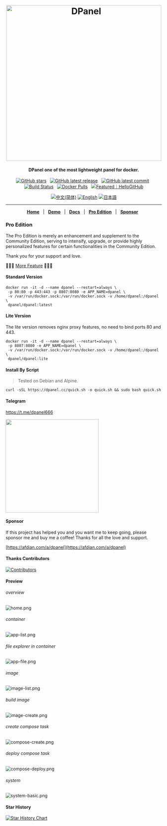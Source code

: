 <h1 align="center">
<img src="https://cdn.w7.cc/dpanel/dpanel-logo.png" alt="DPanel" width="500" />
</h1>
<h4 align="center"> DPanel one of the most lightweight panel for docker. </h4>

<div align="center">

[![GitHub stars](https://img.shields.io/github/stars/donknap/dpanel.svg)](https://github.com/donknap/dpanel) &nbsp;
[![GitHub latest release](https://img.shields.io/github/v/release/donknap/dpanel)](https://github.com/donknap/dpanel/releases) &nbsp;
[![GitHub latest commit](https://img.shields.io/github/last-commit/donknap/dpanel.svg)](https://github.com/donknap/dpanel/commits/master/) &nbsp;
[![Build Status](https://github.com/donknap/dpanel/actions/workflows/release.yml/badge.svg)](https://github.com/donknap/dpanel/actions) &nbsp;
[![Docker Pulls](https://img.shields.io/docker/pulls/dpanel/dpanel)](https://hub.docker.com/r/dpanel/dpanel/tags) &nbsp;
<a href="https://hellogithub.com/repository/c69089b776704985b989f98626de977a" target="_blank"><img src="https://abroad.hellogithub.com/v1/widgets/recommend.svg?rid=c69089b776704985b989f98626de977a&claim_uid=ekhLfDOxR5U0mVw&theme=small" alt="Featured｜HelloGitHub" /></a>

<p align="center">
  <a href="/README.md"><img alt="中文(简体)" src="https://img.shields.io/badge/中文(简体)-d9d9d9"></a>
  <a href="/docs/README_EN.md"><img alt="English" src="https://img.shields.io/badge/English-d9d9d9"></a>
  <a href="/docs/README_JA.md"><img alt="日本語" src="https://img.shields.io/badge/日本語-d9d9d9"></a>
</p>

------------------------------

[**Home**](https://dpanel.cc/) &nbsp; |
&nbsp; [**Demo**](https://demo.dpanel.cc/) &nbsp; |
&nbsp; [**Docs**](https://dpanel.cc/#/en-us/README) &nbsp; |
&nbsp; [**Pro Edition**](https://dpanel.cc/#/zh-cn/manual/pro) &nbsp; |
&nbsp; [**Sponsor**](https://afdian.com/a/dpanel) &nbsp;

</div>

### Pro Edition

The Pro Edition is merely an enhancement and supplement to the Community Edition, serving to intensify, upgrade, or provide highly personalized features for certain functionalities in the Community Edition.

Thank you for your support and love. 

🚀🚀🚀 [More Feature](https://dpanel.cc/#/zh-cn/manual/pro?id=%e4%bb%b7%e6%a0%bc%e5%8f%8a%e5%8a%9f%e8%83%bd) 🚀🚀🚀

#### Standard Version

```
docker run -it -d --name dpanel --restart=always \
 -p 80:80 -p 443:443 -p 8807:8080 -e APP_NAME=dpanel \
 -v /var/run/docker.sock:/var/run/docker.sock -v /home/dpanel:/dpanel \
 dpanel/dpanel:latest 
```

#### Lite Version

The lite version removes nginx proxy features, no need to bind ports 80 and 443.

```
docker run -it -d --name dpanel --restart=always \
 -p 8807:8080 -e APP_NAME=dpanel \
 -v /var/run/docker.sock:/var/run/docker.sock -v /home/dpanel:/dpanel \
 dpanel/dpanel:lite
```

#### Install By Script 

> Tested on Debian and Alpine.

```
curl -sSL https://dpanel.cc/quick.sh -o quick.sh && sudo bash quick.sh
```

#### Telegram 

https://t.me/dpanel666

<img src="https://github.com/donknap/dpanel-docs/blob/master/storage/image/telegram.png?raw=true" width="300" />

#### Sponsor

If this project has helped you and you want me to keep going, please sponsor me and buy me a coffee! Thanks for all the love and support.

[https://afdian.com/a/dpanel](https://afdian.com/a/dpanel)

#### Thanks Contributors

[![Contributors](https://contrib.rocks/image?repo=donknap/dpanel)](https://github.com/donknap/dpanel/graphs/contributors)

#### Preview

###### overview
![home.png](https://raw.githubusercontent.com/donknap/dpanel-docs/master/storage/image/home-en.png)
###### container
![app-list.png](https://raw.githubusercontent.com/donknap/dpanel-docs/master/storage/image/app-list-en.png)
###### file explorer in container
![app-file.png](https://raw.githubusercontent.com/donknap/dpanel-docs/master/storage/image/app-file-en.png)
###### image
![image-list.png](https://raw.githubusercontent.com/donknap/dpanel-docs/master/storage/image/image-list-en.png)
###### build image
![image-create.png](https://raw.githubusercontent.com/donknap/dpanel-docs/master/storage/image/image-create-en.png)
###### create compose task
![compose-create.png](https://raw.githubusercontent.com/donknap/dpanel-docs/master/storage/image/compose-create-en.png)
###### deploy compose task
![compose-deploy.png](https://raw.githubusercontent.com/donknap/dpanel-docs/master/storage/image/compose-deploy-en.png)
###### system
![system-basic.png](https://raw.githubusercontent.com/donknap/dpanel-docs/master/storage/image/system-basic-en.png)

#### Star History
[![Star History Chart](https://api.star-history.com/svg?repos=donknap/dpanel&type=Timeline)](https://star-history.com/#donknap/dpanel&Timeline)
